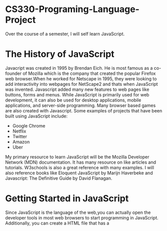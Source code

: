 # CS330-Programing-Language-Project
Over the course of a semester, I will self learn JavaScript.

**The History of JavaScript**
====================================
Javacript was created in 1995 by Brendan Eich. He is most famous as a co-founder of Mozilla which is the company that created the popular Firefox web browser.When he worked for  Netscape in 1995, they were looking to add interactivity into webpages for NetScape2 and thats when JavaScript was invented. Javascript added many new features to web pages like buttons, forms and menus. While JavaScript is primarily used for web development, it can also be used for desktop applications, mobile applications, and server-side programming. Many browser based games are also created with Javascript. Some examples of projects that have been built using JavaScript include:


+ Google Chrome
+ Netflix
+ Twitter
+ Amazon
+ Uber


My primary resource to learn JavaScript will be the Mozilla Developer Network (MDN) documentation. It has many  resource on like articles and tutorials. W3schools is also a great reference with many examples. I will also reference books like Eloquent JavaScript by Marijn Haverbeke and Javascript: The Definitive Guide by David Flanagan. 


**Getting Started in JavaScript**
====================================
Since JavaScript is the language of the web,you can actually open the developer tools in most web browsers to start programming in JavaScript. Additionally, you can create a HTML file that has a <script> tag containing Javasacript. If you open the HTML in a web browser, the JavaScript code can be interepreted and executed. You can also use Node.js, which is a Javascript runtime that allows you to run Javascript outside a browser. After dowloading Node.js, you can type commands into a terminal to run JavaScript code. There are also special web-based IDEs like CodePen that allow you to execute JavaScript code. 
  
There is no one "recommended" programming environment for JavaScript since there are so many ways to run it. For this project my focus will be on using the Visual Studio Code IDE to write the code and use Node.js and a web browser to run the code. Comments are often used to add more information about the code and it is ignored by the interpretor. To write comments in JavaScript, you type to forward slashes followed by whatever you want in the comment. Here is an example of a comment:
// This is a comment

**Resources**
------------
  + w3schools. JavaScript history. https://www.w3schools.com/js/js_history.asp 
  + w3schools. Javascript tutorial. https://www.w3schools.com/js/default.asp
  + The OpenJS Foundation. About Nodejs. https://nodejs.org/en](https://nodejs.org/en/about)
  + Mozilla. JavaScript Reference. https://developer.mozilla.org/en-US/docs/Web/JavaScript/Reference
  + Mozilla. Javascript Guide. https://developer.mozilla.org/en-US/docs/Web/JavaScript/Guide/Introduction

